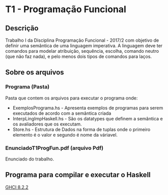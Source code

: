 # T1 - Programação Funcional #
## Descrição ##
Trabalho I da Disciplina Programação Funcional - 2017/2 com objetivo de definir uma semântica de uma linguagem imperativa. A linguagem deve ter comandos para modelar atribuição, sequência, escolha, comando neutro (que não faz nada), e pelo menos dois tipos de comandos para laços.

## Sobre os arquivos ##
### Programa (Pasta) ###
Pasta que contem os arquivos para executar o programa onde:
* ExemplosPrograma.hs - Apresenta exemplos de programas para serem executados de acordo com a semântica criada
* InterpLingImpHaskell.hs - São os datatypes que definem a semântica e os avaliadores que os executam.
* Store.hs - Estrutura de Dados na forma de tuplas onde o primeiro elemento é o valor e segundo é nome da váriavel.

 ### EnunciadoT1ProgFun.pdf (arquivo Pdf) ###
 Enunciado do trabalho.
 
 ## Programa para compilar e executar o Haskell ##
 [GHCI 8.2.2](https://www.haskell.org/platform/)
